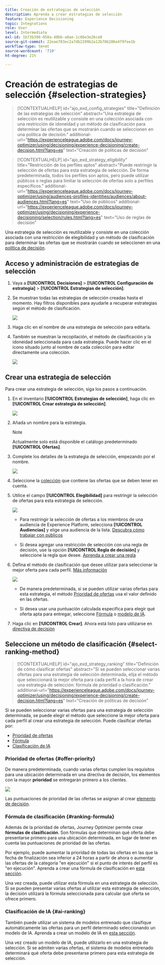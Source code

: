 ```yaml
---
title: Creación de estrategias de selección
description: Aprenda a crear estrategias de selección
feature: Experience Decisioning
topic: Integrations
role: User
level: Intermediate
exl-id: 1b73b398-050a-40bb-a8ae-1c66e3e26ce8
source-git-commit: 22eae783ec2a7db2209b2a12b78b286e4f97ee1b
workflow-type: tm+mt
source-wordcount: '719'
ht-degree: 21%

---
```


# Creación de estrategias de selección {#selection-strategies}

>[!CONTEXTUALHELP]
>id="ajo_exd_config_strategies"
>title="Definición de las estrategias de selección"
>abstract="Una estrategia de selección es reutilizable y consiste en una colección asociada con una restricción de idoneidad y un método de clasificación para determinar las ofertas que se mostrarán cuando se seleccionen en una política de decisión."
>additional-url="https://experienceleague.adobe.com/docs/journey-optimizer/using/decisioning/experience-decisioning/create-decision.html?lang=es" text="Creación de políticas de decisión"

>[!CONTEXTUALHELP]
>id="ajo_exd_strategy_eligibility"
>title="Restricción de los perfiles aptos"
>abstract="Puede restringir la selección de ofertas para esta estrategia de selección. De forma predeterminada, todos los perfiles son aptos, pero puede utilizar públicos o reglas para limitar la selección de ofertas solo a perfiles específicos."
>additional-url="https://experienceleague.adobe.com/docs/journey-optimizer/using/audiences-profiles-identities/audiences/about-audiences.html?lang=es" text="Uso de públicos"
>additional-url="https://experienceleague.adobe.com/docs/journey-optimizer/using/decisioning/experience-decisioning/selection/rules.html?lang=es" text="Uso de reglas de decisión"

Una estrategia de selección es reutilizable y consiste en una colección asociada con una restricción de elegibilidad y un método de clasificación para determinar las ofertas que se mostrarán cuando se seleccionen en una [política de decisión](create-decision.md).

## Acceso y administración de estrategias de selección

1. Vaya a **[!UICONTROL Decisiones]** > **[!UICONTROL Configuración de estrategia]** > **[!UICONTROL Estrategias de selección]**.

1. Se muestran todas las estrategias de selección creadas hasta el momento. Hay filtros disponibles para ayudarle a recuperar estrategias según el método de clasificación.

   ![](assets/strategy-list-filters.png)

1. Haga clic en el nombre de una estrategia de selección para editarla.

1. También se muestran la recopilación, el método de clasificación y la idoneidad seleccionada para cada estrategia. Puede hacer clic en el icono situado junto al nombre de cada colección para editar directamente una colección.

   ![](assets/strategy-list-edit-collection.png)

## Crear una estrategia de selección

Para crear una estrategia de selección, siga los pasos a continuación.

1. En el inventario **[!UICONTROL Estrategias de selección]**, haga clic en **[!UICONTROL Crear estrategia de selección]**.

   ![](assets/strategy-create-button.png)

1. Añada un nombre para la estrategia.

   >[!NOTE]
   >
   >Actualmente solo está disponible el catálogo predeterminado **[!UICONTROL Ofertas]**.

1. Complete los detalles de la estrategia de selección, empezando por el nombre.

   ![](assets/strategy-create-screen.png)

1. Seleccione la [colección](collections.md) que contiene las ofertas que se deben tener en cuenta.

1. Utilice el campo **[!UICONTROL Elegibilidad]** para restringir la selección de ofertas para esta estrategia de selección.

   ![](assets/strategy-create-eligibility.png)

   * Para restringir la selección de ofertas a los miembros de una audiencia de Experience Platform, selecciona **[!UICONTROL Audiencias]** y elige una audiencia de la lista. [Descubra cómo trabajar con públicos](../audience/about-audiences.md)

   * Si desea agregar una restricción de selección con una regla de decisión, use la opción **[!UICONTROL Regla de decisión]** y seleccione la regla que desee. [Aprenda a crear una regla](rules.md)

1. Defina el método de clasificación que desee utilizar para seleccionar la mejor oferta para cada perfil. [Más información](#select-ranking-method)

   ![](assets/strategy-create-ranking.png)

   * De manera predeterminada, si se pueden utilizar varias ofertas para esta estrategia, el método [Prioridad de ofertas](#offer-priority) usa el valor definido en las ofertas.

   * Si desea usar una puntuación calculada específica para elegir qué oferta apta para entregar, seleccione [Fórmula](#ranking-formula) o [modelo de IA](#ai-ranking).

1. Haga clic en **[!UICONTROL Crear]**. Ahora está listo para utilizarse en [directiva de decisión](create-decision.md)

## Seleccione un método de clasificación {#select-ranking-method}

>[!CONTEXTUALHELP]
>id="ajo_exd_strategy_ranking"
>title="Definición de cómo clasificar ofertas"
>abstract="Si se pueden seleccionar varias ofertas para una estrategia de selección determinada, elija el método que seleccionará la mejor oferta para cada perfil a la hora de crear una estrategia de selección: fórmula de prioridad o clasificación."
>additional-url="https://experienceleague.adobe.com/docs/journey-optimizer/using/decisioning/experience-decisioning/create-decision.html?lang=es" text="Creación de políticas de decisión"

Si se pueden seleccionar varias ofertas para una estrategia de selección determinada, se puede elegir el método que seleccione la mejor oferta para cada perfil al crear una estrategia de selección. Puede clasificar ofertas por:

* [Prioridad de ofertas](#offer-priority)
* [Fórmula](#ranking-formula)
* [Clasificación de IA](#ai-ranking)

### Prioridad de ofertas {#offer-priority}

De manera predeterminada, cuando varias ofertas cumplen los requisitos para una ubicación determinada en una directiva de decisión, los elementos con la mayor **prioridad** se entregarán primero a los clientes.

![](assets/item-priority.png)

Las puntuaciones de prioridad de las ofertas se asignan al crear [elemento de decisión](items.md).

### Fórmula de clasificación {#ranking-formula}

Además de la prioridad de ofertas, Journey Optimizer permite crear **fórmulas de clasificación**. Son fórmulas que determinan qué oferta debe presentarse primero para una ubicación determinada, en lugar de tener en cuenta las puntuaciones de prioridad de las ofertas.

Por ejemplo, puede aumentar la prioridad de todas las ofertas en las que la fecha de finalización sea inferior a 24 horas a partir de ahora o aumentar las ofertas de la categoría &quot;en ejecución&quot; si el punto de interés del perfil es &quot;en ejecución&quot;. Aprenda a crear una fórmula de clasificación en [esta sección](ranking.md).

Una vez creada, puede utilizar esta fórmula en una estrategia de selección. Si se pueden presentar varias ofertas al utilizar esta estrategia de selección, la decisión utilizará la fórmula seleccionada para calcular qué oferta se ofrece primero.

### Clasificación de IA {#ai-ranking}

También puede utilizar un sistema de modelos entrenado que clasifique automáticamente las ofertas para un perfil determinado seleccionando un modelo de IA. Aprenda a crear un modelo de IA en [esta sección](ranking.md).

Una vez creado un modelo de IA, puede utilizarlo en una estrategia de selección. Si se admiten varias ofertas, el sistema de modelos entrenado determinará qué oferta debe presentarse primero para esta estrategia de selección.
